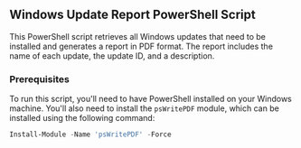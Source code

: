 ## Windows Update Report PowerShell Script

This PowerShell script retrieves all Windows updates that need to be installed and generates a report in PDF format. The report includes the name of each update, the update ID, and a description.

### Prerequisites

To run this script, you'll need to have PowerShell installed on your Windows machine. You'll also need to install the `psWritePDF` module, which can be installed using the following command:

```powershell
Install-Module -Name 'psWritePDF' -Force
